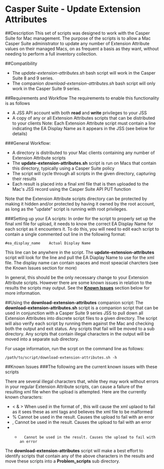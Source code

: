 Casper Suite - Update Extension Attributes
=========================

##Description
This set of scripts was designed to work with the Casper Suite for Mac management.
The purpose of the scripts is to allow a Mac Casper Suite administrator to update any number of Extension Attribute values on their managed Macs, on as frequent a basis as they want, without needing to perform a full inventory collection.

##Compatibility
- The *update-extension-attributes.sh* bash script will work in the Casper Suite 8 and 9 series.
- The companion *download-extension-attributes.sh* bash script will only work in the Casper Suite 9 series.

##Requirements and Workflow
The requirements to enable this functionality is as follows
- A JSS API account with both **read** and **write** privileges to your JSS
- A copy of any or all Extension Attributes scripts that can be distributed to your clients
Note: Each Extension Attribute script must contain a line indicating the EA Display Name as it appears in the JSS (see below for details)

###General Workflow:
- A directory is distributed to your Mac clients containing any number of Extension Attribute scripts
- The **update-extension-attributes.sh** script is run on Macs that contain this directory, typically using a Casper Suite policy
- The script will cycle through all scripts in the given directory, capturing their results
- Each result is placed into a final xml file that is then uploaded to the Mac's JSS record using the Casper Suite API PUT function

Note that the Extension Attribute scripts directory can be protected by making it hidden and/or protected by having it owned by the root account, as long as the "update" script is running with root privileges.

###Setting up your EA scripts:
In order for the script to properly set up the final xml file for upload, it needs to know the correct EA Display Name for each script as it encounters it.
To do this, you will need to edit each script to contain a single commented out line in the following format:
```
#ea_display_name	Actual Display Name
```

This line can be anywhere in the script. The **update-extension-attributes** script will look for the line and pull the EA Diaplay Name to use for the xml file. The display name can contain spaces and most speacial charcters (see the Known Issues section for more)

In general, this should be the only necessary change to your Extension Attribute scripts. However there are some known issues in relation to the results the scripts may output. See the [**Known Issues**](https://github.com/mm2270/UpdateExtensionAttributes#known-issues) section below for more information.

##Using the **download-extension-attributes** companion script:
The **download-extension-attributes.sh** script is a companion script that can be used in conjunction with a Casper Suite 9 series JSS to pull down all Extension Attributes into discrete script files to a given directory. The script will also verify each script by running them against the Mac and checking both the output and exit status. Any scripts that fail will be moved to a sub directory. Any scripts that contain illegal characters in the output will be moved into a separate sub directory.

For usage information, run the scrpt on the command line as follows:
```
/path/to/script/download-extension-attributes.sh -h
```

##Known Issues
###The following are the current known issues with these scripts

There are several illegal characters that, while they may work without errors in your regular Extension Attribute scripts, can cause a failure of the resulting xml file when the upload is attempted.
Here are the currently known characters:
-   < & >   When used in the format of <some data>, this will cause the xml uplaod to fail as it sees these as xml tags and believes the xml file to be malformed
-   %       Cannot be used in the result. Causes the upload to fail with an error
-   ,       Cannot be used in the result. Causes the upload to fail with an error
-   *       Cannot be used in the result. Causes the upload to fail with an error

The **download-extension-attributes** script will make a best effort to identify scripts that contain any of the above characters in the results and move these scripts into a **Problem_scripts** sub directory.
